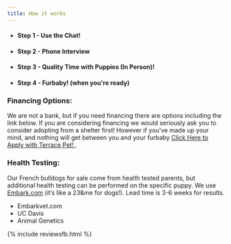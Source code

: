 ```yaml
---
title: How it works
---
```


- #### Step 1 - Use the Chat!
- #### Step 2 - Phone Interview
- #### Step 3 - Quality Time with Puppies (In Person)!
- #### Step 4 - Furbaby! (when you're ready)

### Financing Options:
We are not a bank, but if you need financing there are options including the link below.
If you are considering financing we would seriously ask you to consider adopting from a shelter first!
However if you've made up your mind, and nothing will get between you and your furbaby [Click Here to Apply with Terrace Pet! ](https://cutt.ly/Ethical-Frenchie) . 

### Health Testing: 
Our French bulldogs for sale come from health tested parents, but additional health testing can be performed on the specific puppy. We use [Embark.com](https://embarkvet.com/) (it’s like a 23&me for dogs!).  Lead time is 3-6 weeks for results.

-	Embarkvet.com
-	UC Davis
-	Animal Genetics

{% include reviewsfb.html %} 

